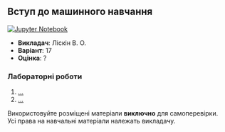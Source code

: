 ## Вступ до машинного навчання

[![Jupyter Notebook](https://img.shields.io/badge/Jupyter-F37626?style=for-the-badge&logo=jupyter&logoColor=white)](#)

- **Викладач**: Ліскін В. О.
- **Варіант**: 17
- **Оцінка**: ?

### Лабораторні роботи
  1. [...](./Lab1/)
  2. [...](./Lab2/)

Використовуйте розміщені матеріали **виключно** для самоперевірки. <br>
Усі права на навчальні матеріали належать викладачу.